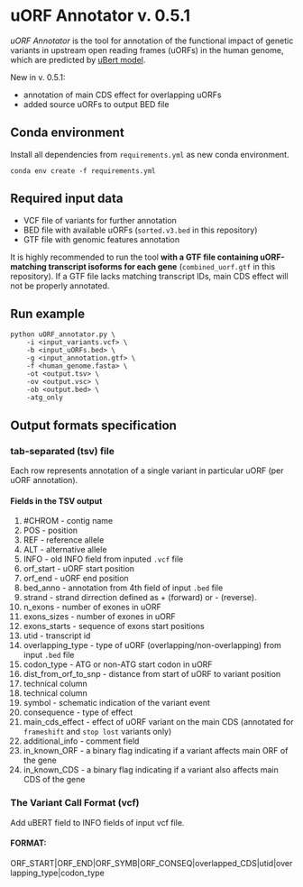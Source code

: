 # uORF Annotator v. 0.5.1
*uORF Annotator* is the tool for annotation of the functional impact of genetic variants in upstream open reading frames (uORFs) in the human genome, which are predicted by [uBert model](https://github.com/skoblov-lab/uBERTa).

New in v. 0.5.1:
* annotation of main CDS effect for overlapping uORFs
* added source uORFs to output BED file

## Conda environment
Install all dependencies from `requirements.yml` as new conda environment.
```
conda env create -f requirements.yml
```
## Required input data
* VCF file of variants for further annotation
* BED file with available uORFs (`sorted.v3.bed` in this repository)
* GTF file with genomic features annotation

It is highly recommended to run the tool **with a GTF file containing uORF-matching transcript isoforms for each gene** (`combined_uorf.gtf` in this repository). If a GTF file lacks matching transcript IDs, main CDS effect will not be properly annotated.
## Run example
```
python uORF_annotator.py \
    -i <input_variants.vcf> \
    -b <input_uORFs.bed> \
    -g <input_annotation.gtf> \
    -f <human_genome.fasta> \
    -ot <output.tsv> \
    -ov <output.vsc> \
    -ob <output.bed> \
    -atg_only
```
## Output formats specification
### tab-separated (tsv) file
Each row represents annotation of a single variant in particular uORF (per uORF annotation).
#### Fields in the TSV output
1) #CHROM - contig name  
2) POS - position  
3) REF - reference allele
4) ALT - alternative allele
5) INFO - old INFO field from inputed `.vcf` file  
6) orf_start - uORF start position
7) orf_end - uORF end position
8) bed_anno - annotation from 4th field of input `.bed` file
9) strand - strand dirrection defined as + (forward) or - (reverse).
10) n_exons - number of exones in uORF  
11) exons_sizes - number of exones in uORF  
12) exons_starts - sequence of exons start positions  
13) utid - transcript id  
14) overlapping_type - type of uORF (overlapping/non-overlapping) from input `.bed` file  
15) codon_type - ATG or non-ATG start codon in uORF 
16) dist_from_orf_to_snp - distance from start of uORF to variant position  
17) technical column
18) technical column
19) symbol - schematic indication of the variant event  
20) consequence - type of effect 
21) main_cds_effect - effect of uORF variant on the main CDS (annotated for `frameshift` and `stop lost` variants only)
22) additional_info - comment field
23) in_known_ORF - a binary flag indicating if a variant affects main ORF of the gene
24) in_known_CDS - a binary flag indicating if a variant also affects main CDS of the gene
### The Variant Call Format (vcf)
Add uBERT field to INFO fields of input vcf file.
#### FORMAT:
ORF_START|ORF_END|ORF_SYMB|ORF_CONSEQ|overlapped_CDS|utid|overlapping_type|codon_type
